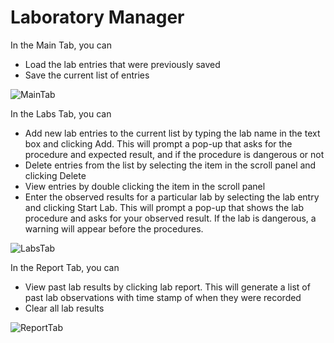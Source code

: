 # Laboratory Manager

In the Main Tab, you can
- Load the lab entries that were previously saved
- Save the current list of entries

![MainTab](https://user-images.githubusercontent.com/45963788/58388276-b8648a80-7fd1-11e9-805a-137027830e35.png)

In the Labs Tab, you can
- Add new lab entries to the current list by typing the lab name in the text box and clicking Add. This will prompt a pop-up that asks for the procedure and expected result, and if the procedure is dangerous or not
- Delete entries from the list by selecting the item in the scroll panel and clicking Delete
- View entries by double clicking the item in the scroll panel
- Enter the observed results for a particular lab by selecting the lab entry and clicking Start Lab. This will prompt a pop-up that shows the lab procedure and asks for your observed result. If the lab is dangerous, a warning will appear before the procedures.

![LabsTab](https://user-images.githubusercontent.com/45963788/58388278-b8648a80-7fd1-11e9-8db0-c4cf0c6fde6d.png)

In the Report Tab, you can
- View past lab results by clicking lab report. This will generate a list of past lab observations with time stamp of when they were recorded
- Clear all lab results

![ReportTab](https://user-images.githubusercontent.com/45963788/58388277-b8648a80-7fd1-11e9-99c0-2bceac3a551d.png)
